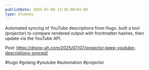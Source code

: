 ```yaml
---
publishDate: 2025-07-08 13:35:00+01:00
type: bluesky
---
```


Automated syncing of YouTube descriptions from Hugo. built a tool (projector) to compare rendered output with frontmatter hashes, then update via the YouTube API. 

Post: https://drone-ah.com/2025/07/07/projector-keep-youtube-descriptions-synced/

#hugo #golang #youtube #automation #projector
